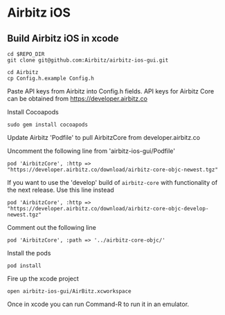 # Airbitz iOS

## Build Airbitz iOS in xcode

    cd $REPO_DIR
    git clone git@github.com:Airbitz/airbitz-ios-gui.git
    
    cd Airbitz
    cp Config.h.example Config.h

Paste API keys from Airbitz into Config.h fields.
API keys for Airbitz Core can be obtained from 
https://developer.airbitz.co

Install Cocoapods

    sudo gem install cocoapods
    
Update Airbitz 'Podfile' to pull AirbitzCore from developer.airbitz.co

Uncomment the following line from 'airbitz-ios-gui/Podfile'

    pod 'AirbitzCore', :http => "https://developer.airbitz.co/download/airbitz-core-objc-newest.tgz"
    
If you want to use the 'develop' build of `airbitz-core` with functionality of the next release. Use this line instead

    pod 'AirbitzCore', :http => "https://developer.airbitz.co/download/airbitz-core-objc-develop-newest.tgz"

Comment out the following line

    pod 'AirbitzCore', :path => '../airbitz-core-objc/'

Install the pods

    pod install

Fire up the xcode project

    open airbitz-ios-gui/AirBitz.xcworkspace

Once in xcode you can run Command-R to run it in an emulator.

